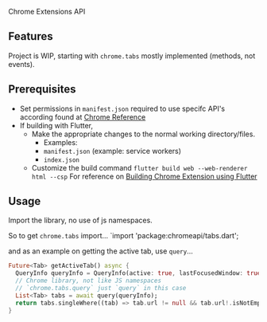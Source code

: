 Chrome Extensions API


## Features
 
Project is WIP, starting with `chrome.tabs` mostly implemented (methods, not events).

## Prerequisites

* Set permissions in `manifest.json` required to use specifc API's according found at [Chrome Reference](https://developer.chrome.com/docs/extensions/reference)
* If building with Flutter, 
	* Make the appropriate changes to the normal working directory/files. 
		- Examples: 
		* `manifest.json` (example: service workers)
		* `index.json`
	*  Customize the build command `flutter build web --web-renderer html --csp`
For reference on [Building Chrome Extension using Flutter](https://medium.com/flutter-community/building-a-chrome-extension-using-flutter-aeb100a6d6c)

## Usage 
Import the library, no use of js namespaces.

So to get `chrome.tabs` import...
`import 'package:chromeapi/tabs.dart';

and as an example on getting the active tab, use `query`...

```dart
Future<Tab> getActiveTab() async {
  QueryInfo queryInfo = QueryInfo(active: true, lastFocusedWindow: true);
  // Chrome library, not like JS namespaces
  // `chrome.tabs.query` just `query` in this case
  List<Tab> tabs = await query(queryInfo);
  return tabs.singleWhere((tab) => tab.url != null && tab.url!.isNotEmpty);
}
```
